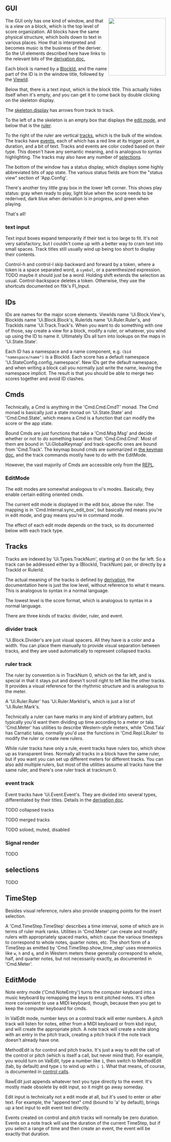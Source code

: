## GUI

<img align=right width=180 src="../../doc/img/ss-vla.png">

The GUI only has one kind of window, and that is a view on a block, which is
the top level of score organization.  All blocks have the same physical
structure, which boils down to text in various places.  How that is interpreted
and becomes music is the business of the deriver.  So the UI elements described
here have links to the relevant bits of the
[derivation doc.](derivation.md.html)

Each block is named by a [BlockId](#ids), and the name part of
the ID is in the window title, followed by the [ViewId](#ids).

Below that, there is a text input, which is the block title.  This actually
hides itself when it's empty, and you can get it to come back by double
clicking on the skeleton display.

The [skeleton display](derivation.md.html#derivation) has arrows from track to
track.

To the left of a the skeleton is an empty box that displays the [edit
mode](#editmode), and below that is the [ruler](#ruler).

To the right of the ruler are vertical [tracks](#tracks), which is the bulk of
the window.  The tracks have [events](#events), each of which has a red line at
its trigger point, a duration, and a bit of text.  Tracks and events are color
coded based on their type.  This doesn't have any semantic meaning, and is
analogous to syntax highlighting.  The tracks may also have any number of
[selections](#selections).

The bottom of the window has a status display, which displays some highly
abbreviated bits of app state.  The various status fields are from the "status
view" section of 'App.Config'.

There's another tiny little gray box in the lower left corner.  This shows play
status: gray when ready to play, light blue when the score needs to be
rederived, dark blue when derivation is in progress, and green when playing.

That's all!

### text input

Text input boxes expand temporarily if their text is too large to fit.  It's
not very satisfactory, but I couldn't come up with a better way to cram
text into small spaces.  Track titles still usually wind up being too short to
display their contents.

Control-h and control-l skip backward and forward by a token, where a token is
a space separated word, a `symbol`, or a parenthesized expression.  TODO maybe
it should just be a word.  Holding shift extends the selection as usual.
Control-backspace deletes a token.  Otherwise, they use the shortcuts
documented on fltk's Fl_Input.

## IDs

IDs are names for the major score elements.  ViewIds name 'Ui.Block.View's,
BlockIds name 'Ui.Block.Block's, RulerIds name 'Ui.Ruler.Ruler's, and TrackIds
name 'Ui.Track.Track's.  When you want to do something with one of those, say
create a view for a block, modify a ruler, or whatever, you wind up using the
ID to name it.  Ultimately IDs all turn into lookups on the maps in
'Ui.State.State'.

Each ID has a namespace and a name component, e.g.  `(bid "namespace/name")` is
a BlockId.  Each score has a default namespace
'Ui.StateConfig.config_namespace'.  New IDs get the default namespace, and when
writing a block call you normally just write the name, leaving the namespace
implicit.  The result is that you should be able to merge two scores together
and avoid ID clashes.

## Cmds

Technically, a Cmd is anything in the 'Cmd.Cmd.CmdT' monad.  The Cmd monad is
basically just a state monad on 'Ui.State.State' and 'Cmd.Cmd.State', which
means a Cmd is a function that can modify the score or the app state.

Bound Cmds are just functions that take a 'Cmd.Msg.Msg' and decide whether or
not to do something based on that: 'Cmd.Cmd.Cmd'.  Most of them are bound in
'Ui.GlobalKeymap' and track-specific ones are bound from 'Cmd.Track'.  The
keymap bound cmds are summarized in [the keymap doc](keymap.html), and the
track commands mostly have to do with the EditMode.

However, the vast majority of Cmds are accessible only from the
[REPL](repl.md.html).

### EditMode

The edit modes are somewhat analogous to vi's modes.  Basically, they enable
certain editing oriented cmds.

The current edit mode is displayed in the edit box, above the ruler.  The
mapping is in 'Cmd.Internal.sync_edit_box', but basically red means you're in
edit mode, and gray means you're in command mode.

The effect of each edit mode depends on the track, so its documented below with
each track type.

## Tracks

Tracks are indexed by 'Ui.Types.TrackNum', starting at 0 on the far left.  So a
track can be addressed either by a (BlockId, TrackNum) pair, or directly by a
TrackId or RulerId.

The actual meaning of the tracks is defined by
[derivation](derivation.md.html#derivation), the documentation
here is just the low level, without reference to what it means.  This is
analogous to syntax in a normal language.

The lowest level is the score format, which is analogous to syntax in a normal
language.

There are three kinds of tracks: divider, ruler, and event.

### divider track

'Ui.Block.Divider's are just visual spacers.  All they have is a color and a
width.  You can place them manually to provide visual separation between
tracks, and they are used automatically to represent collapsed tracks.

### ruler track

The ruler by convention is in TrackNum 0, which on the far left, and is special
in that it stays put and doesn't scroll right to left like the other tracks.
It provides a visual reference for the rhythmic structure and is analogous to
the meter.

A 'Ui.Ruler.Ruler' has 'Ui.Ruler.Marklist's, which is just a list of
'Ui.Ruler.Mark's.

Technically a ruler can have marks in any kind of arbitrary pattern, but
typically you'd want them dividing up time according to a meter or tala.
'Cmd.Meter' has utilities to describe Western-style meters, while 'Cmd.Tala'
has Carnatic talas, normally you'd use the functions in 'Cmd.Repl.LRuler' to
modify the ruler or create new rulers.

While ruler tracks have only a rule, event tracks have rulers too, which show
up as transparent lines.  Normally all tracks in a block have the same ruler,
but if you want you can set up different meters for different tracks.  You can
also add multiple rulers, but most of the utilities assume all tracks have the
same ruler, and there's one ruler track at tracknum 0.

### event track

Event tracks have 'Ui.Event.Event's.  They are divided into several types,
differentiated by their titles.  Details in the [derivation
doc](derivation.md.html#track-evaluation).

TODO collapsed tracks

TODO merged tracks

TODO soloed, muted, disabled

### Signal render

TODO

## selections

TODO

## TimeStep

Besides visual reference, rulers also provide snapping points for the insert
selection.

A 'Cmd.TimeStep.TimeStep' describes a time interval, some of which are in terms
of ruler mark ranks.  Utilities in 'Cmd.Meter' can create and modify rulers
with appropriately spaced marks, which cause the various timesteps to
correspond to whole notes, quarter notes, etc.  The short form of a TimeStep as
emitted by 'Cmd.TimeStep.show_time_step' uses mnemonics like `w`, `h` and `q`,
and in Western meters these generally correspond to whole, half, and quarter
notes, but not necessarily exactly, as documented in 'Cmd.Meter'.

## EditMode

Note entry mode ('Cmd.NoteEntry') turns the computer keyboard into a music
keyboard by remapping the keys to emit pitched notes.  It's often more
convenient to use a MIDI keyboard, though, because then you get to keep the
computer keyboard for cmds.

In ValEdit mode, number keys on a control track will enter numbers.  A pitch
track will listen for notes, either from a MIDI keyboard or from kbd input, and
will create the appropriate pitch.  A note track will create a note along with
an entry in the pitch track, creating a pitch track if the note track doesn't
already have one.

MethodEdit is for control and pitch tracks.  It's just a way to edit the call
of the control or pitch (which is itself a call, but never mind that).  For
example, you would turn on ValEdit, type a number like `1`, then switch to
MethodEdit (tab, by default) and type `i` to wind up with `i 1`.  What that
means, of course, is documented in [control calls](calls.html).

RawEdit just appends whatever text you type directly to the event.  It's mostly
made obsolete by edit input, so it might go away someday.

Edit input is technically not a edit mode at all, but it's used to enter or
alter text.  For example, the "append text" cmd (bound to 'a' by default),
brings up a text input to edit event text directly.

Events created on control and pitch tracks will normally be zero duration.
Events on a note track will use the duration of the current TimeStep, but if
you select a range of time and then create an event, the event will be exactly
that duration.
